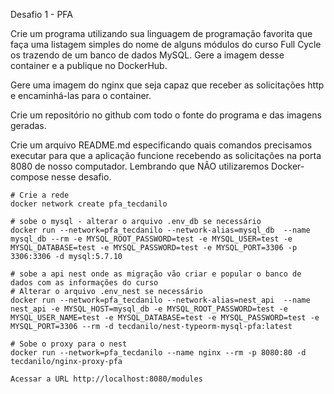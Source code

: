 Desafio 1 - PFA

Crie um programa utilizando sua linguagem de programação favorita que faça uma listagem simples do nome de alguns módulos do curso Full Cycle os trazendo de um banco de dados MySQL. Gere a imagem desse container e a publique no DockerHub.

Gere uma imagem do nginx que seja capaz que receber as solicitações http e encaminhá-las para o container.

Crie um repositório no github com todo o fonte do programa e das imagens geradas.

Crie um arquivo README.md especificando quais comandos precisamos executar para que a aplicação funcione recebendo as solicitações na porta 8080 de nosso computador. Lembrando que NÃO utilizaremos Docker-compose nesse desafio.

```
# Crie a rede
docker network create pfa_tecdanilo

# sobe o mysql - alterar o arquivo .env_db se necessário
docker run --network=pfa_tecdanilo --network-alias=mysql_db  --name mysql_db --rm -e MYSQL_ROOT_PASSWORD=test -e MYSQL_USER=test -e MYSQL_DATABASE=test -e MYSQL_PASSWORD=test -e MYSQL_PORT=3306 -p 3306:3306 -d mysql:5.7.10

# sobe a api nest onde as migração vão criar e popular o banco de dados com as informações do curso
# Alterar o arquivo .env_nest se necessário
docker run --network=pfa_tecdanilo --network-alias=nest_api  --name nest_api -e MYSQL_HOST=mysql_db -e MYSQL_ROOT_PASSWORD=test -e MYSQL_USER_NAME=test -e MYSQL_DATABASE=test -e MYSQL_PASSWORD=test -e MYSQL_PORT=3306 --rm -d tecdanilo/nest-typeorm-mysql-pfa:latest

# Sobe o proxy para o nest
docker run --network=pfa_tecdanilo --name nginx --rm -p 8080:80 -d tecdanilo/nginx-proxy-pfa

Acessar a URL http://localhost:8080/modules
```